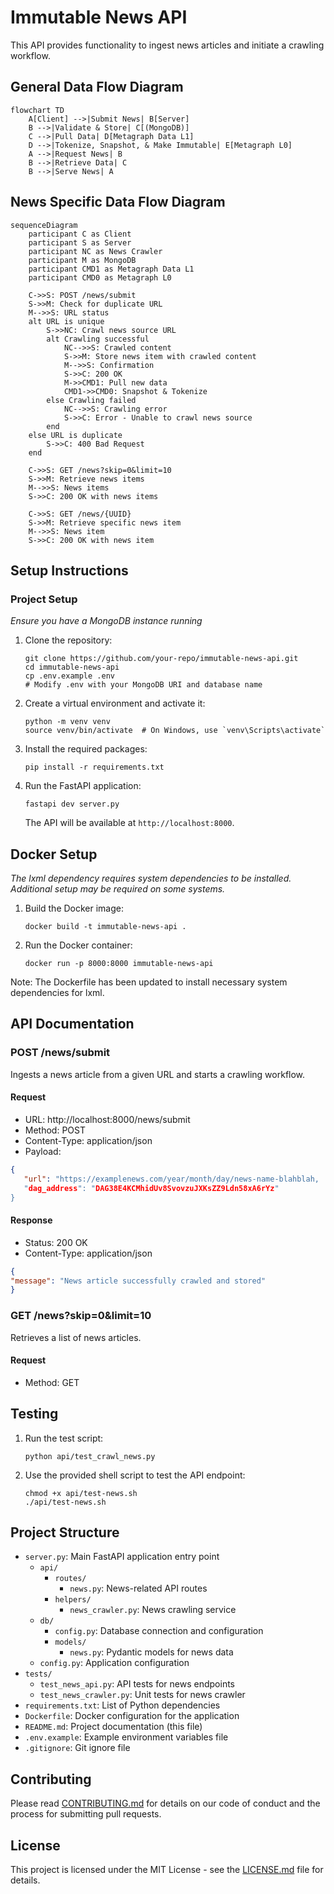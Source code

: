 # Immutable News API

This API provides functionality to ingest news articles and initiate a crawling workflow.

## General Data Flow Diagram
```mermaid
flowchart TD
    A[Client] -->|Submit News| B[Server]
    B -->|Validate & Store| C[(MongoDB)]
    C -->|Pull Data| D[Metagraph Data L1]
    D -->|Tokenize, Snapshot, & Make Immutable| E[Metagraph L0]
    A -->|Request News| B
    B -->|Retrieve Data| C
    B -->|Serve News| A
```
## News Specific Data Flow Diagram
```mermaid
sequenceDiagram
    participant C as Client
    participant S as Server
    participant NC as News Crawler
    participant M as MongoDB
    participant CMD1 as Metagraph Data L1
    participant CMD0 as Metagraph L0

    C->>S: POST /news/submit
    S->>M: Check for duplicate URL
    M-->>S: URL status
    alt URL is unique
        S->>NC: Crawl news source URL
        alt Crawling successful
            NC-->>S: Crawled content
            S->>M: Store news item with crawled content
            M-->>S: Confirmation
            S->>C: 200 OK
            M->>CMD1: Pull new data
            CMD1->>CMD0: Snapshot & Tokenize
        else Crawling failed
            NC-->>S: Crawling error
            S->>C: Error - Unable to crawl news source
        end
    else URL is duplicate
        S->>C: 400 Bad Request
    end

    C->>S: GET /news?skip=0&limit=10
    S->>M: Retrieve news items
    M-->>S: News items
    S->>C: 200 OK with news items

    C->>S: GET /news/{UUID}
    S->>M: Retrieve specific news item
    M-->>S: News item
    S->>C: 200 OK with news item
```

## Setup Instructions

### Project Setup
*Ensure you have a MongoDB instance running*
1. Clone the repository:
   ```
   git clone https://github.com/your-repo/immutable-news-api.git
   cd immutable-news-api
   cp .env.example .env
   # Modify .env with your MongoDB URI and database name
   ```

2. Create a virtual environment and activate it:
   ```
   python -m venv venv
   source venv/bin/activate  # On Windows, use `venv\Scripts\activate`
   ```

3. Install the required packages:
   ```
   pip install -r requirements.txt
   ```

4. Run the FastAPI application:
   ```
   fastapi dev server.py
   ```

   The API will be available at `http://localhost:8000`.

## Docker Setup
*The lxml dependency requires system dependencies to be installed. Additional setup may be required on some systems.*
1. Build the Docker image:
   ```
   docker build -t immutable-news-api .
   ```

2. Run the Docker container:
   ```
   docker run -p 8000:8000 immutable-news-api
   ```

Note: The Dockerfile has been updated to install necessary system dependencies for lxml.

## API Documentation

### POST /news/submit

Ingests a news article from a given URL and starts a crawling workflow.

#### Request

- URL: http://localhost:8000/news/submit
- Method: POST
- Content-Type: application/json
- Payload:
```json
{
   "url": "https://examplenews.com/year/month/day/news-name-blahblah,
   "dag_address": "DAG38E4KCMhidUv8SvovzuJXKsZZ9Ldn58xA6rYz"
}
```

#### Response

- Status: 200 OK
- Content-Type: application/json
```json
{
"message": "News article successfully crawled and stored"
}
```

### GET /news?skip=0&limit=10

Retrieves a list of news articles.

#### Request

- Method: GET

## Testing

1. Run the test script:
   ```
   python api/test_crawl_news.py
   ```

2. Use the provided shell script to test the API endpoint:
   ```
   chmod +x api/test-news.sh
   ./api/test-news.sh
   ```

## Project Structure

- `server.py`: Main FastAPI application entry point
  - `api/`
    - `routes/`
      - `news.py`: News-related API routes
    - `helpers/`
      - `news_crawler.py`: News crawling service
  - `db/`
    - `config.py`: Database connection and configuration
    - `models/`
      - `news.py`: Pydantic models for news data
  - `config.py`: Application configuration
- `tests/`
  - `test_news_api.py`: API tests for news endpoints
  - `test_news_crawler.py`: Unit tests for news crawler
- `requirements.txt`: List of Python dependencies
- `Dockerfile`: Docker configuration for the application
- `README.md`: Project documentation (this file)
- `.env.example`: Example environment variables file
- `.gitignore`: Git ignore file

## Contributing

Please read [CONTRIBUTING.md](CONTRIBUTING.md) for details on our code of conduct and the process for submitting pull requests.

## License

This project is licensed under the MIT License - see the [LICENSE.md](LICENSE.md) file for details.